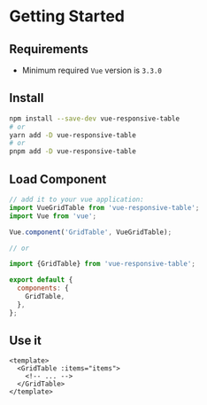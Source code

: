 # Getting Started

## Requirements

- Minimum required `Vue` version is `3.3.0`

## Install

```bash
npm install --save-dev vue-responsive-table
# or 
yarn add -D vue-responsive-table
# or 
pnpm add -D vue-responsive-table
```

## Load Component

```js static noeditor
// add it to your vue application:
import VueGridTable from 'vue-responsive-table';
import Vue from 'vue';

Vue.component('GridTable', VueGridTable);

// or

import {GridTable} from 'vue-responsive-table';

export default {
  components: {
    GridTable,
  },
};
```

## Use it

```vue
<template>
  <GridTable :items="items">
    <!-- ... -->
  </GridTable>
</template>
```
